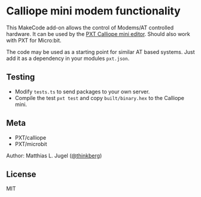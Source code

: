# Calliope mini modem functionality

This MakeCode add-on allows the control of Modems/AT controlled hardware.
It can be used by the [PXT Calliope mini editor](https://pxt.calliope.cc/). Should also work
with PXT for Micro:bit.

The code may be used as a starting point for similar AT based systems. Just add it as a 
dependency in your modules `pxt.json`.

## Testing

- Modify `tests.ts` to send packages to your own server.
- Compile the test `pxt test` and copy `built/binary.hex` to the Calliope mini.

## Meta

- PXT/calliope
- PXT/microbit

Author: Matthias L. Jugel ([@thinkberg](https://twitter.com/thinkberg))

## License

MIT